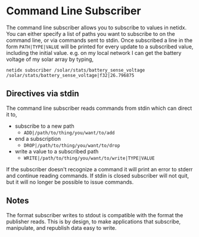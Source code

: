 # Command Line Subscriber

The command line subscriber allows you to subscribe to values in
netidx. You can either specify a list of paths you want to subscribe
to on the command line, or via commands sent to stdin. Once subscribed
a line in the form `PATH|TYPE|VALUE` will be printed for every update
to a subscribed value, including the initial value. e.g. on my local
network I can get the battery voltage of my solar array by typing,

```
netidx subscriber /solar/stats/battery_sense_voltage
/solar/stats/battery_sense_voltage|f32|26.796875
```

## Directives via stdin

The command line subscriber reads commands from stdin which can direct it to,
- subscribe to a new path
  - `ADD|/path/to/thing/you/want/to/add`
- end a subscription
  - `DROP|/path/to/thing/you/want/to/drop`
- write a value to a subscribed path
  - `WRITE|/path/to/thing/you/want/to/write|TYPE|VALUE`

If the subscriber doesn't recognize a command it will print an error
to stderr and continue reading commands. If stdin is closed subscriber
will not quit, but it will no longer be possible to issue commands.

## Notes

The format subscriber writes to stdout is compatible with the format
the publisher reads. This is by design, to make applications that
subscribe, manipulate, and republish data easy to write.

